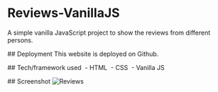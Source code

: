 # Reviews-VanillaJS
A simple vanilla JavaScript project to show the reviews from different persons.

## Deployment
This website is deployed on Github.

## Tech/framework used
 - HTML
 - CSS
 - Vanilla JS

## Screenshot
![Reviews](https://i.ibb.co/sWT6pD7/Reviews.png)
